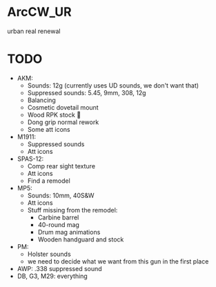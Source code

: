 # ArcCW_UR
urban real  renewal

# TODO
- AKM:
	- Sounds: 12g (currently uses UD sounds, we don't want that)
	- Suppressed sounds: 5.45, 9mm, 308, 12g
	- Balancing
	- Cosmetic dovetail mount
	- Wood RPK stock :pleading_face:
	- Dong grip normal rework
	- Some att icons
- M1911:
	- Suppressed sounds
	- Att icons
- SPAS-12:
	- Comp rear sight texture
	- Att icons
	- Find a remodel
- MP5:
	- Sounds: 10mm, 40S&W
	- Att icons
	- Stuff missing from the remodel:
		- Carbine barrel
		- 40-round mag
		- Drum mag animations
		- Wooden handguard and stock
- PM:
	- Holster sounds
	- we need to decide what we want from this gun in the first place
- AWP: .338 suppressed sound
- DB, G3, M29: everything